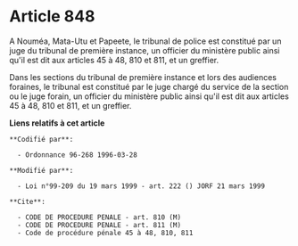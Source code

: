 # Article 848

A Nouméa, Mata-Utu et Papeete, le tribunal de police est constitué par un juge du tribunal de première instance, un officier
du ministère public ainsi qu'il est dit aux articles 45 à 48, 810 et 811, et un greffier.

Dans les sections du tribunal de première instance et lors des audiences foraines, le tribunal est constitué par le juge
chargé du service de la section ou le juge forain, un officier du ministère public ainsi qu'il est dit aux articles 45 à 48,
810 et 811, et un greffier.

**Liens relatifs à cet article**

	**Codifié par**:

	  - Ordonnance 96-268 1996-03-28

	**Modifié par**:

	  - Loi n°99-209 du 19 mars 1999 - art. 222 () JORF 21 mars 1999

	**Cite**:

	  - CODE DE PROCEDURE PENALE - art. 810 (M)
	  - CODE DE PROCEDURE PENALE - art. 811 (M)
	  - Code de procédure pénale 45 à 48, 810, 811
